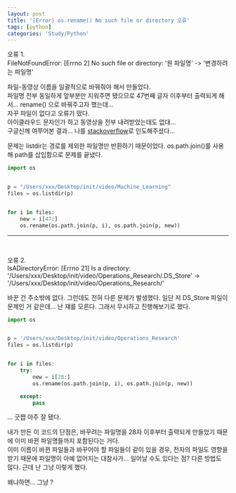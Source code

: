 ```yaml
---
layout: post
title: '[Error] os.rename() No such file or directory 오류'
tags: [python]
categories: 'Study/Python'
---
```


오류 1.  
FileNotFoundError: \[Errno 2\] No such file or directory: '원 파일명' -> '변경하려는 파일명'

파일-동영상 이름을 일괄적으로 바꿔줘야 해서 만들었다.  
파일명 전부 동일하게 앞부분만 지워주면 됐으므로 47번째 글자 이후부터 출력되게 해서... rename() 으로 바꿔주고자 했는데...  
자꾸 파일이 없다고 오류가 떴다.  
아이클라우드 문자인가 하고 동영상을 전부 내려받았는데도 없대...  
구글신께 여쭈어본 결과... 나를 [stackoverflow](https://stackoverflow.com/questions/44203662/os-rename-fail-with-errno-2-no-such-file-or-directory)로 인도해주셨다...

문제는 listdir는 경로를 제외한 파일명만 반환하기 때문이었다. os.path.join()를 사용해 path를 삽입함으로 문제를 끝냈다.

```python
import os


p = "/Users/xxx/Desktop/init/video/Machine_Learning"
files = os.listdir(p)


for i in files:
    new = i[47:]
    os.rename(os.path.join(p, i), os.path.join(p, new))

```

---

<br/>

오류 2.  
IsADirectoryError: \[Errno 21\] Is a directory: '/Users/xxx/Desktop/init/video/Operations\_Research/.DS\_Store' -> '/Users/xxx/Desktop/init/video/Operations\_Research/'

바꾼 건 주소밖에 없다. 그런데도 전혀 다른 문제가 발생했다. 일단 저 DS\_Store 파일이 문제인 거 같은데... 난 쟤를 모른다. 그래서 무시하고 진행해보기로 했다.

```python
import os


p = '/Users/xxx/Desktop/init/video/Operations_Research'
files = os.listdir(p)


for i in files:
    try:
        new = i[28:]
        os.rename(os.path.join(p, i), os.path.join(p, new))

    except:
        pass

```

... 굿쨥 아주 잘 됐다.

내가 만든 이 코드의 단점은, 바꾸려는 파일명을 28자 이후부터 출력되게 만들었기 때문에 이미 바뀐 파일명들까지 포함된다는 거다.  
이미 이름이 바뀐 파일들과 바꾸어야 할 파일들이 같이 있을 경우, 전자의 파일도 영향을 받기 때문에 파일명이 아예 없어지는 대참사가... 일어날 수도 있다는 점? 다른 방법도 많다. 근데 난 그냥 이렇게 했다.

 왜냐하면... 그냥 ?